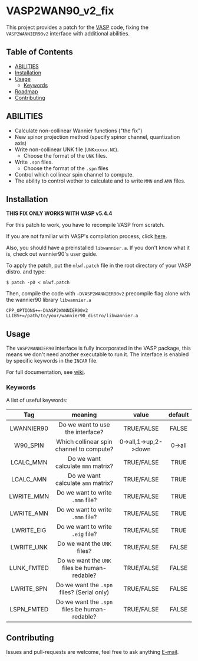 # VASP2WAN90_v2_fix
This project provides a patch for the [VASP](https://www.vasp.at/) code, fixing the `VASP2WANNIER90v2` interface with additional abilities.

## Table of Contents

* [ABILITIES](#ABILITEIS)
* [Installation](#Installation)
* [Usage](#Usage)
  * [Keywords](#Keywords)
* [Roadmap](#Roadmap)
* [Contributing](#Contributing)

## ABILITIES

- Calculate non-collinear Wannier functions ("the fix")
- New spinor projection method (specify spinor channel, quantization axis)
- Write non-collinear UNK file (`UNKxxxxx.NC`).
  - Choose the format of the `UNK` files.
- Write `.spn` files.
  - Choose the format of the `.spn` files
- Control which collinear spin channel to compute.
- The ability to control wether to calculate and to write `MMN` and `AMN` files.

## Installation

__THIS FIX ONLY WORKS WITH VASP v5.4.4__

For this patch to work, you have to recompile VASP from scratch.

If you are not familiar with VASP's compilation process, click [here](https://www.vasp.at/wiki/index.php/Installing_VASP.5.X.X).

Also, you should have a preinstalled `libwannier.a`.
If you don't know what it is, check out wannier90's user guide.

To apply the patch, put the `mlwf.patch` file in the root directory of your VASP distro. and type:
```
$ patch -p0 < mlwf.patch
```
Then, compile the code with `-DVASP2WANNIER90v2` precompile flag alone with the wannier90 library `libwannier.a`
```
CPP_OPTIONS+=-DVASP2WANNIER90v2
LLIBS+=/path/to/your/wannier90_distro/libwannier.a
```

## Usage
The `VASP2WANNIER90` interface is fully incorporated in the VASP package, this means we don't need another executable to run it. The interface is enabled by specific keywords in the `INCAR` file.

For full documentation, see [wiki](https://github.com/Chengcheng-Xiao/VASP2WAN90_v2_fix/wiki).

### Keywords
A list of useful keywords:

| Tag            | meaning                                         | value                 | default          |
|:--------------:|:-----------------------------------------------:|:---------------------:|:----------------:|
|   LWANNIER90   | Do we want to use the interface?                | TRUE/FALSE            | FALSE            |
|    W90_SPIN    | Which collinear spin channel to compute?        | 0->all,1->up,2->down  | 0->all           |
|    LCALC_MMN   | Do we want calculate `mmn` matrix?              | TRUE/FALSE            | TRUE             |
|    LCALC_AMN   | Do we want calculate `amn` matrix?              | TRUE/FALSE            | TRUE             |
|   LWRITE_MMN   | Do we want to write `.mmn` file?                | TRUE/FALSE            | TRUE             |
|   LWRITE_AMN   | Do we want to write `.mmn` file?                | TRUE/FALSE            | TRUE             |
|   LWRITE_EIG   | Do we want to write `.eig` file?                | TRUE/FALSE            | TRUE             |
|   LWRITE_UNK   | Do we want the `UNK` files?                     | TRUE/FALSE            | FALSE            |
|   LUNK_FMTED   | Do we want the `UNK` files be human-redable?    | TRUE/FALSE            | FALSE            |
|   LWRITE_SPN   | Do we want the `.spn` files? (Serial only)      | TRUE/FALSE            | FALSE            |
|   LSPN_FMTED   | Do we want the `.spn` files be human-redable?   | TRUE/FALSE            | FALSE            |


## Contributing
Issues and pull-requests are welcome, feel free to ask anything [E-mail](iconxicon@me.com).
